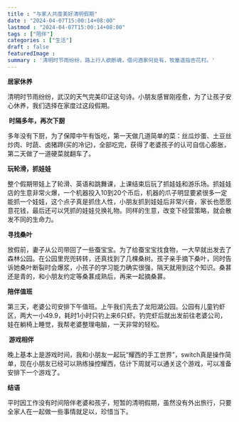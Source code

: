 ```yaml
---
title : "与家人共度美好清明假期" 
date : "2024-04-07T15:00:14+08:00" 
lastmod : "2024-04-07T15:00:14+08:00" 
tags : ["陪伴"] 
categories : ["生活"]
draft : false
featuredImage :
summary : '清明时节雨纷纷，路上行人欲断魂，借问酒家何处有，牧童遥指杏花村。'
---
```



**居家休养**

清明时节雨纷纷，武汉的天气完美印证这句诗。小朋友感冒刚痊愈，为了让孩子安心休养，我们选择在家度过这段假期。

**‍ 时隔多年，再次下厨**

多年没有下厨，为了保障中午有饭吃，第一天做几道简单的菜：丝瓜炒蛋、土豆丝炒肉、时蔬、卤猪蹄(买的冷记)，全部吃完，获得了老婆孩子的认可自信心膨胀，第二天做了一道硬菜就翻车了。

**玩轮滑，抓娃娃**

整个假期带娃上了轮滑、英语和跳舞课，上课结束后玩了抓娃娃和游乐场。抓娃娃店的生意非常火爆，一个机器投入10到20个币后，机器的爪子明显要紧很多一定能抓一个娃娃，这个点子真是抓住人性，小朋友抓到娃娃后非常兴奋，家长也愿愿意花钱，最后还可以凭抓的娃娃兑换礼物。同样的生意，改变下经营策略，就会散发不同的生命力。

**寻找桑叶**

放假前，妻子从公司带回了一些蚕宝宝。为了给蚕宝宝找食物，一大早就出发去了森林公园。在公园里兜兜转转，还真找到了几棵桑树。孩子亲手摘下桑叶，同时告诉她桑叶断裂时会爆浆，小孩子的学习能力确实很强，隔天就用到这个知识。桑葚还是青的，和小朋友约定等桑葚成熟后，再来一起摘桑葚。

**陪伴值班**

第三天，老婆公司安排下午值班。上午我们先去了龙阳湖公园。公园有儿童钓虾区，两大一小49.9，耗时1小时只钓上来6只虾。钓完虾后就出发前往老婆公司，娃在躺椅上睡觉，我帮老婆整理电脑，一天非常的轻松。

**‍‍‍ 游戏相伴**

晚上基本上是游戏时间，我和小朋友一起玩“耀西的手工世界”，switch真是操作简单，现在小朋友已经可以熟练操控耀西，估计下周就可以通关这个游戏，可以准备安排下一个游戏了。

**结语**

平时因工作没有时间陪伴老婆和孩子，短暂的清明假期，虽然没有外出旅行，只要全家人在一起做一些事情就足以，珍惜当下。
